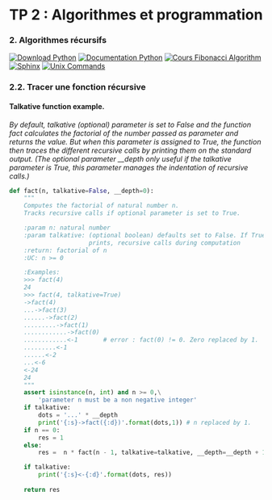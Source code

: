 # TP 2 : Algorithmes et programmation

### 2. Algorithmes récursifs


[![Download Python](https://pp.vk.me/c836333/v836333766/10af/Uxs7hx8-fOU.jpg)](https://www.python.org/downloads/release/python-344/)
[![Documentation Python](https://pp.vk.me/c836333/v836333766/10b6/r1KTGitaPQA.jpg)](https://docs.python.org/3.4/)
[![Cours Fibonacci Algorithm](https://pp.vk.me/c626922/v626922766/2cf9a/1W8tLeh3E0o.jpg)](https://ocw.mit.edu/courses/electrical-engineering-and-computer-science/6-006-introduction-to-algorithms-fall-2011/lecture-videos/lecture-19-dynamic-programming-i-fibonacci-shortest-paths/)
[![Sphinx](https://pp.vk.me/c836333/v836333766/10c4/1N2SYXB6bXg.jpg)](https://pypi.python.org/pypi/Sphinx)
[![Unix Commands](https://pp.vk.me/c836333/v836333766/10cb/mE9nIDqKWIo.jpg)](https://en.wikipedia.org/wiki/List_of_Unix_commands)

### 2.2. Tracer une fonction récursive

#### Talkative function example.
*By default, talkative (optional) parameter is set to False and the function fact calculates the factorial of the number passed as parameter and returns the value. But when this parameter is assigned to True, the function then traces the different recursive calls by printing them on the standard output. (The optional parameter __depth only useful if the talkative parameter is True, this parameter manages the indentation of recursive calls.)*
```python
def fact(n, talkative=False, __depth=0):
    """
    Computes the factorial of natural number n. 
    Tracks recursive calls if optional parameter is set to True.

    :param n: natural number
    :param talkative: (optional boolean) defaults set to False. If True, 
                      prints, recursive calls during computation
    :return: factorial of n
    :UC: n >= 0

    :Examples:
    >>> fact(4)
    24
    >>> fact(4, talkative=True)
    ->fact(4)
    ...->fact(3)
    ......->fact(2)
    .........->fact(1)
    ............->fact(0)
    ............<-1       # error : fact(0) != 0. Zero replaced by 1.
    .........<-1
    ......<-2
    ...<-6
    <-24
    24
    """
    assert isinstance(n, int) and n >= 0,\
        'parameter n must be a non negative integer'
    if talkative:
        dots = '...' * __depth
        print('{:s}->fact({:d})'.format(dots,1)) # n replaced by 1.
    if n == 0:
        res = 1
    else:
        res =  n * fact(n - 1, talkative=talkative, __depth=__depth + 1)

    if talkative:
        print('{:s}<-{:d}'.format(dots, res))
        
    return res
```
